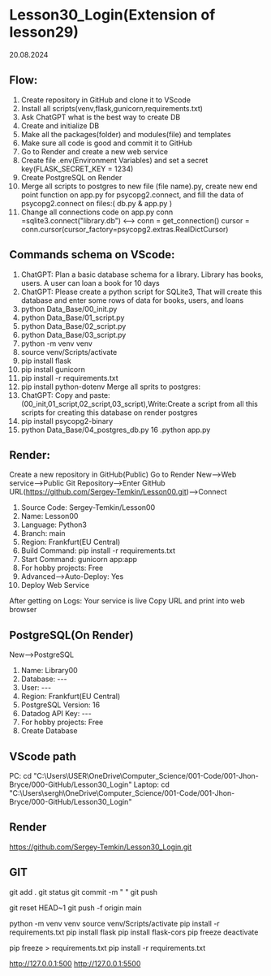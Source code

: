 # Lesson30_Login(Extension of lesson29)

20.08.2024

## Flow:
1.  Create repository in GitHub and clone it to VScode
2.  Install all scripts(venv,flask,gunicorn,requirements.txt)
3.  Ask ChatGPT what is the best way to create DB
4.  Create and initialize DB
5.  Make all the packages(folder) and modules(file) and templates
6.  Make sure all code is good and commit it to GitHub
7.  Go to Render and create a new web service
8.  Create file .env(Environment Variables) and set a secret key(FLASK_SECRET_KEY = 1234)
9.  Create PostgreSQL on Render
10. Merge all scripts to postgres to new file (file name).py, create new end point function on app.py for psycopg2.connect,
    and fill the data of psycopg2.connect on files:( db.py & app.py )
11. Change all connections code on app.py 
    conn =sqlite3.connect("library.db") 
    <--> 
    conn = get_connection()
    cursor = conn.cursor(cursor_factory=psycopg2.extras.RealDictCursor)

## Commands schema on VScode:
1.  ChatGPT: Plan a basic database schema for a library. Library has books, users. A user can loan a book for 10 days
2.  ChatGPT: Please create a python script for SQLite3, That will create this database and enter some rows of data for books, users, and loans
3.  python Data_Base/00_init.py
4.  python Data_Base/01_script.py
5.  python Data_Base/02_script.py
6.  python Data_Base/03_script.py
7.  python -m venv venv
8.  source venv/Scripts/activate
9.  pip install flask
10. pip install gunicorn 
11. pip install -r requirements.txt
12. pip install python-dotenv
    Merge all sprits to postgres:
13. ChatGPT: Copy and paste:(00_init,01_script,02_script,03_script),Write:Create a script from all this scripts for creating this database on render postgres
14. pip install psycopg2-binary
15. python Data_Base/04_postgres_db.py
16 .python app.py

## Render:
Create a new repository in GitHub(Public)
Go to Render
New-->Web service-->Public Git Repository-->Enter GitHub URL(https://github.com/Sergey-Temkin/Lesson00.git)-->Connect

1.  Source Code: Sergey-Temkin/Lesson00
2.  Name: Lesson00
3.  Language: Python3
4.  Branch: main
5.  Region: Frankfurt(EU Central)
6.  Build Command: pip install -r requirements.txt
7.  Start Command: gunicorn app:app
8.  For hobby projects: Free
9.  Advanced-->Auto-Deploy: Yes
10. Deploy Web Service

After getting on Logs: Your service is live
Copy URL and print into web browser

## PostgreSQL(On Render)
New-->PostgreSQL
1. Name: Library00
2. Database: ---
3. User: ---
4. Region: Frankfurt(EU Central)
5. PostgreSQL Version: 16
6. Datadog API Key: ---
7. For hobby projects: Free
8. Create Database

## VScode path
PC:
cd "C:\Users\USER\OneDrive\Computer_Science/001-Code/001-Jhon-Bryce/000-GitHub/Lesson30_Login"
Laptop:
cd "C:\Users\sergh\OneDrive\Computer_Science/001-Code/001-Jhon-Bryce/000-GitHub/Lesson30_Login"

## Render
https://github.com/Sergey-Temkin/Lesson30_Login.git

## GIT
git add . 
git status 
git commit -m " " 
git push

git reset HEAD~1
git push -f origin main

python -m venv venv
source venv/Scripts/activate
pip install -r requirements.txt
pip install flask
pip install flask-cors 
pip freeze 
deactivate

pip freeze > requirements.txt 
pip install -r requirements.txt

http://127.0.0.1:500
http://127.0.0.1:5500 